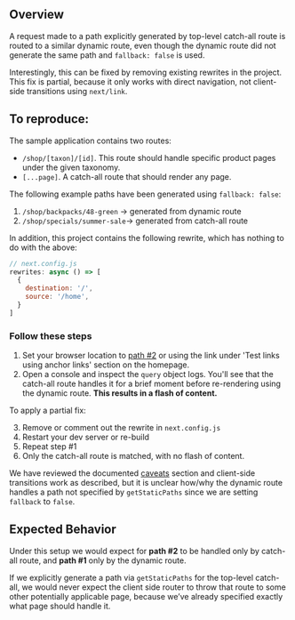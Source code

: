 ## Overview

A request made to a path explicitly generated by top-level catch-all route is routed to a similar dynamic route, even though the dynamic route did not generate the same path and `fallback: false` is used.

Interestingly, this can be fixed by removing existing rewrites in the project. This fix is partial, because it only works with direct navigation, not client-side transitions using `next/link`.
## To reproduce:

The sample application contains two routes:

* `/shop/[taxon]/[id]`. This route should handle specific product pages under the given taxonomy.
* `[...page]`. A catch-all route that should render any page.

The following example paths have been generated using `fallback: false`:

1. `/shop/backpacks/48-green`  -> generated from dynamic route
2. `/shop/specials/summer-sale`-> generated from catch-all route

In addition, this project contains the following rewrite, which has nothing to do with the above:

```javascript
// next.config.js
rewrites: async () => [
  {
    destination: '/',
    source: '/home',
  }
]
```
### Follow these steps

1. Set your browser location to [path #2](http://localhost:3000/shop/specials/summer-sale) or using the link under 'Test links using anchor links' section on the homepage.
2. Open a console and inspect the `query` object logs. You'll see that the catch-all route handles it for a brief moment before re-rendering using the dynamic route. **This results in a flash of content.**

To apply a partial fix:

3. Remove or comment out the rewrite in `next.config.js`
4. Restart your dev server or re-build
5. Repeat step #1
6. Only the catch-all route is matched, with no flash of content.

We have reviewed the documented [caveats](https://nextjs.org/docs/routing/dynamic-routes#caveats) section and client-side transitions work as described, but it is unclear how/why the dynamic route handles a path not specified by `getStaticPaths` since we are setting `fallback` to `false`. 

## Expected Behavior

Under this setup we would expect for **path #2** to be handled only by catch-all route, and **path #1** only by the dynamic route. 

If we explicitly generate a path via `getStaticPaths` for the top-level catch-all, we would never expect the client side router to throw that route to some other potentially applicable page, because we’ve already specified exactly what page should handle it.







